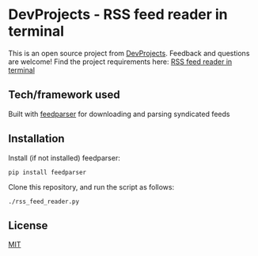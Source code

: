 # DevProjects - RSS feed reader in terminal

This is an open source project from [DevProjects](http://www.codementor.io/projects). Feedback and questions are welcome!
Find the project requirements here: [RSS feed reader in terminal](https://www.codementor.io/projects/tool/rss-feed-reader-in-terminal-atx32jp82q)

## Tech/framework used
Built with [feedparser](https://feedparser.readthedocs.io/en/latest/#) for downloading and parsing syndicated feeds

## Installation
Install (if not installed) feedparser:

```pip install feedparser```

Clone this repository, and run the script as follows:

```./rss_feed_reader.py```

## License
[MIT](https://choosealicense.com/licenses/mit/)
